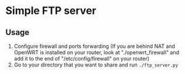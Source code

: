 # Simple FTP server
## Usage
1. Configure firewall and ports forwarding (If you are behind NAT and OpenWRT is installed on your router, look at "./openwrt_firewall" and add it to the end of "/etc/config/firewall" on your router)
2. Go to your directory that you want to share and run
`./ftp_server.py`

